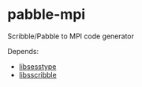# pabble-mpi

Scribble/Pabble to MPI code generator

Depends:

* [libsesstype](https://github.com/sessionc/libsesstype)
* [libsscribble](https://github.com/sessionc/libscribble)
